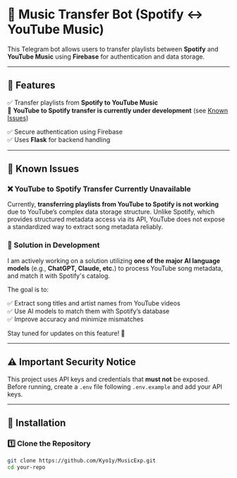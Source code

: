 # 🎵 Music Transfer Bot (Spotify ↔ YouTube Music)

This Telegram bot allows users to transfer playlists between **Spotify** and **YouTube Music** using **Firebase** for authentication and data storage.

---

## 📌 Features
✅ Transfer playlists from **Spotify to YouTube Music**  
🚧 **YouTube to Spotify transfer is currently under development** (see [Known Issues](#-known-issues))

✅ Secure authentication using Firebase  
✅ Uses **Flask** for backend handling  

---

## 🛑 Known Issues

### ❌ YouTube to Spotify Transfer Currently Unavailable
Currently, **transferring playlists from YouTube to Spotify is not working** due to YouTube’s complex data storage structure. Unlike Spotify, which provides structured metadata access via its API, YouTube does not expose a standardized way to extract song metadata reliably.

### 🔧 Solution in Development
I am actively working on a solution utilizing **one of the major AI language models** (e.g., **ChatGPT, Claude, etc.**) to process YouTube song metadata, and match it with Spotify's catalog.

The goal is to:

✅ Extract song titles and artist names from YouTube videos  
✅ Use AI models to match them with Spotify’s database  
✅ Improve accuracy and minimize mismatches  

Stay tuned for updates on this feature! 🚀

---

## ⚠️ Important Security Notice
This project uses API keys and credentials that **must not** be exposed. Before running, create a `.env` file following `.env.example` and add your API keys.

---

## 🚀 Installation

### 1️⃣ Clone the Repository
```sh
git clone https://github.com/Kyo1y/MusicExp.git
cd your-repo
